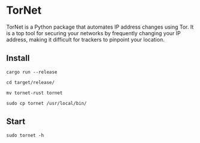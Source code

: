 # TorNet

TorNet is a Python package that automates IP address changes using Tor. It is a top tool for securing your networks by frequently changing your IP address, making it difficult for trackers to pinpoint your location.

## Install

```
cargo run --release
```

```
cd target/release/
```

```
mv tornet-rust tornet
```

```
sudo cp tornet /usr/local/bin/
```

## Start

```
sudo tornet -h
```
